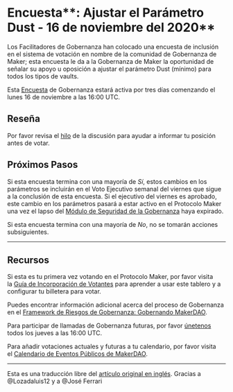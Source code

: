 # Encuesta**: Ajustar el Parámetro Dust - 16 de noviembre del 2020**

Los Facilitadores de Gobernanza han colocado una encuesta de inclusión en el sistema de votación en nombre de la comunidad de Gobernanza de Maker; esta encuesta le da a la Gobernanza de Maker la oportunidad de señalar su apoyo u oposición a ajustar el parámetro Dust (mínimo) para todos los tipos de vaults.

Esta [Encuesta](https://community-development.makerdao.com/en/learn/governance/on-chain-gov) de Gobernanza estará activa por tres días comenzando el lunes 16 de noviembre a las 16:00 UTC.

## **Reseña**

Por favor revisa el [hilo](https://forum.makerdao.com/t/signal-request-increasing-dust-value/5122) de la discusión para ayudar a informar tu posición antes de votar.

## Próximos Pasos

Si esta encuesta termina con una mayoría de _Sí_, estos cambios en los parámetros se incluirán en el Voto Ejecutivo semanal del viernes que sigue a la conclusión de esta encuesta. Si el ejecutivo del viernes es aprobado, este cambio en los parámetros pasará a estar activo en el Protocolo Maker una vez el lapso del [Módulo de Seguridad de la Gobernanza](https://forum.makerdao.com/tag/govsec-module) haya expirado.

Si esta encuesta termina con una mayoría de _No_, no se tomarán acciones subsiguientes.

---

## **Recursos**

Si esta es tu primera vez votando en el Protocolo Maker, por favor visita la [Guía de Incorporación de Votantes](https://community-development.makerdao.com/onboarding/voter-onboarding) para aprender a usar este tablero y a configurar tu billetera para votar.

Puedes encontrar información adicional acerca del proceso de Gobernanza en el [Framework de Riesgos de Gobernanza: Gobernando MakerDAO](https://community-development.makerdao.com/governance/governance-risk-framework).

Para participar de llamadas de Gobernanza futuras, por favor [únetenos](https://community-development.makerdao.com/governance/governance-and-risk-meetings) todos los jueves a las 16:00 UTC.

Para añadir votaciones actuales y futuras a tu calendario, por favor visita el [Calendario de Eventos Públicos de MakerDAO](https://calendar.google.com/calendar/embed?src=makerdao.com_3efhm2ghipksegl009ktniomdk%40group.calendar.google.com&ctz=America%2FLos_Angeles).

---

Esta es una traducción libre del [artículo original en inglés](https://github.com/makerdao/community/blob/master/governance/polls/Adjust). Gracias a @Lozadaluis12 y a @José Ferrari
